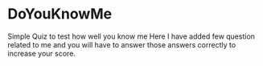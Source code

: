 # DoYouKnowMe
Simple Quiz to test how well you know me
Here I have added few question related to me and you will have to answer those answers correctly to increase your score.
